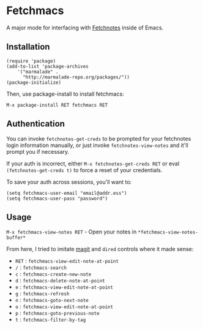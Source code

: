 # Fetchmacs

A major mode for interfacing with [Fetchnotes](http://www.fetchnotes.com) inside of Emacs.

## Installation

    (require 'package)
    (add-to-list 'package-archives
        '("marmalade" .
          "http://marmalade-repo.org/packages/"))
    (package-initialize)

Then, use package-install to install fetchmacs:

    M-x package-install RET fetchmacs RET

## Authentication

You can invoke `fetchnotes-get-creds` to be prompted for your fetchnotes login information manually, or just invoke `fetchnotes-view-notes` and it'll prompt you if necessary.

If your auth is incorrect, either `M-x fetchnotes-get-creds RET` or eval `(fetchnotes-get-creds t)` to force a reset of your credentials.

To save your auth across sessions, you'll want to:

    (setq fetchmacs-user-email "email@addr.ess")
    (setq fetchmacs-user-pass "password")

## Usage

`M-x fetchmacs-view-notes RET` - Open your notes in `*fetchmacs-view-notes-buffer*`

From here, I tried to imitate [magit](http://philjackson.github.com/magit/) and `dired` controls where it made sense:

* `RET` : `fetchmacs-view-edit-note-at-point`
* `/` : `fetchmacs-search`
* `c` : `fetchmacs-create-new-note`
* `d` : `fetchmacs-delete-note-at-point`
* `e` : `fetchmacs-view-edit-note-at-point`
* `g` : `fetchmacs-refresh`
* `n` : `fetchmacs-goto-next-note`
* `o` : `fetchmacs-view-edit-note-at-point`
* `p` : `fetchmacs-goto-previous-note`
* `t` : `fetchmacs-filter-by-tag`
